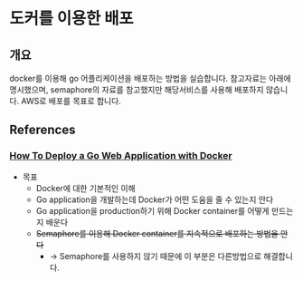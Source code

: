 # 도커를 이용한 배포

## 개요
docker를 이용해 go 어플리케이션을 배포하는 방법을 실습합니다. 참고자료는 아래에 명시했으며, semaphore의 자료를 참고했지만 해당서비스를 사용해 배포하지 않습니다. AWS로 배포를 목표로 합니다.

## References
### [How To Deploy a Go Web Application with Docker](https://semaphoreci.com/community/tutorials/how-to-deploy-a-go-web-application-with-docker)
- 목표
    - Docker에 대한 기본적인 이해
    - Go application을 개발하는데 Docker가 어떤 도움을 줄 수 있는지 안다
    - Go application을 production하기 위해 Docker container를 어떻게 만드는지 배운다
    - ~~Semaphore를 이용해 Docker container를 지속적으로 배포하는 방법을 안다~~ 
        - -> Semaphore를 사용하지 않기 때문에 이 부분은 다른방법으로 해결합니다.